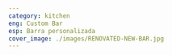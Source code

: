 ```yaml
---
category: kitchen
eng: Custom Bar
esp: Barra personalizada
cover_image: ./images/RENOVATED-NEW-BAR.jpg
---
```



